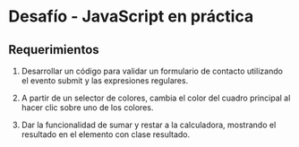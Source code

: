 # Desafío - JavaScript en práctica

## Requerimientos

1. Desarrollar un código para validar un
formulario de contacto utilizando el evento
submit y las expresiones regulares.

2. A partir de un selector de colores, cambia el
color del cuadro principal al hacer clic sobre
uno de los colores.

3. Dar la funcionalidad de sumar y restar a la
calculadora, mostrando el resultado en el
elemento con clase resultado.
